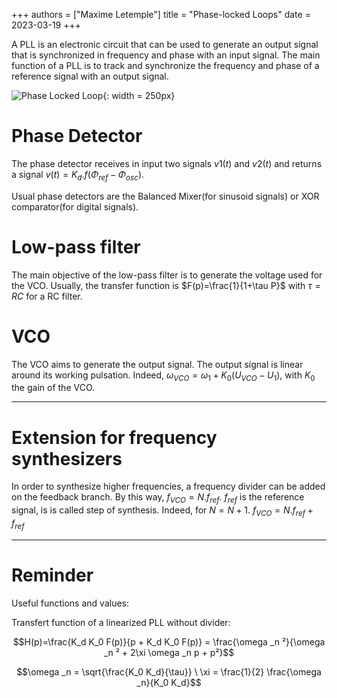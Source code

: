 +++
authors = ["Maxime Letemple"]
title = "Phase-locked Loops"
date = 2023-03-19
+++

A PLL is an electronic circuit that can be used to generate an output signal that is synchronized in frequency and phase with an input signal.
The main function of a PLL is to track and synchronize the frequency and phase of a reference signal with an output signal.

![Phase Locked Loop](/assets/images/pll.svg "Analog phase locked loop"){: width = 250px}

Phase Detector
==============

The phase detector receives in input two signals $v1(t)$ and $v2(t)$ and returns a signal $v(t)=K_d.f(\Phi_{ref}-\Phi_{osc})$.

Usual phase detectors are the Balanced Mixer(for sinusoid signals) or XOR comparator(for digital signals).

Low-pass filter
===============

The main objective of the low-pass filter is to generate the voltage used for the VCO.
Usually, the transfer function is $F(p)=\frac{1}{1+\tau P}$ with $\tau = RC$ for a RC filter.

VCO
===

The VCO aims to generate the output signal. The output signal is linear around its working pulsation.
Indeed, $\omega_{VCO} = \omega_{1} + K_0(U_{VCO} - U_1)$, with $K_0$ the gain of the VCO.

***

Extension for frequency synthesizers
====================================

In order to synthesize higher frequencies, a frequency divider can be added on the feedback branch. By this way,
$f_{VCO}=N.f_{ref}$. $f_{ref}$ is the reference signal, is is called step of synthesis. Indeed, for $N = N+1$.
$f_{VCO}=N.f_{ref} + f_{ref}$

***

Reminder
====

Useful functions and values:

Transfert function of a linearized PLL without divider:

$$H(p)=\frac{K_d K_0 F(p)}{p + K_d K_0 F(p)} = \frac{\omega _n ²}{\omega _n ² + 2\xi \omega _n p + p²}$$

$$\omega _n = \sqrt{\frac{K_0 K_d}{\tau}} \ \xi = \frac{1}{2} \frac{\omega _n}{K_0 K_d}$$